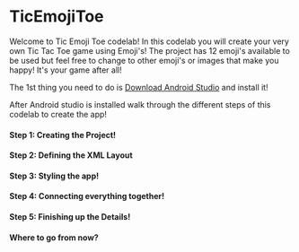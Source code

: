 # TicEmojiToe

Welcome to Tic Emoji Toe codelab! In this codelab you will create your very own
Tic Tac Toe game using Emoji's! The project has 12 emoji's available to be used
but feel free to change to other emoji's or images that make you happy! It's your game after all!

The 1st thing you need to do is [Download Android Studio](https://developer.android.com/studio/index.html) and install it!

After Android studio is installed walk through the different steps of this codelab to create the app!

#### Step 1: Creating the Project!
#### Step 2: Defining the XML Layout
#### Step 3: Styling the app!
#### Step 4: Connecting everything together!
#### Step 5: Finishing up the Details!
#### Where to go from now?

